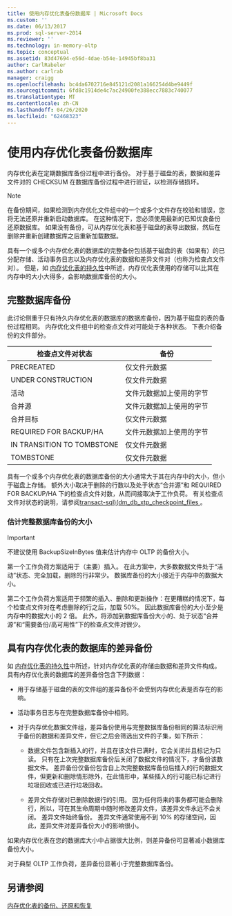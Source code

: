 ```yaml
---
title: 使用内存优化表备份数据库 | Microsoft Docs
ms.custom: ''
ms.date: 06/13/2017
ms.prod: sql-server-2014
ms.reviewer: ''
ms.technology: in-memory-oltp
ms.topic: conceptual
ms.assetid: 83d47694-e56d-4dae-b54e-14945bf8ba31
author: CarlRabeler
ms.author: carlrab
manager: craigg
ms.openlocfilehash: bc4da6702716e845121d2081a166254d4be9449f
ms.sourcegitcommit: 6fd8c1914de4c7ac24900fe388ecc7883c740077
ms.translationtype: MT
ms.contentlocale: zh-CN
ms.lasthandoff: 04/26/2020
ms.locfileid: "62468323"
---
```

# <a name="backing-up-a-database-with-memory-optimized-tables"></a>使用内存优化表备份数据库
  内存优化表在定期数据库备份过程中进行备份。 对于基于磁盘的表，数据和差异文件对的 CHECKSUM 在数据库备份过程中进行验证，以检测存储损坏。  
  
> [!NOTE]  
>  在备份期间，如果检测到内存优化文件组中的一个或多个文件存在校验和错误，您将无法还原并重新启动数据库。 在这种情况下，您必须使用最新的已知优良备份还原数据库。 如果没有备份，可从内存优化表和基于磁盘的表导出数据，然后在删除并重新创建数据库之后重新加载数据。  
  
 具有一个或多个内存优化表的数据库的完整备份包括基于磁盘的表（如果有）的已分配存储、活动事务日志以及内存优化表的数据和差异文件对（也称为检查点文件对）。 但是，如 [内存优化表的持久性](memory-optimized-tables.md)中所述，内存优化表使用的存储可以比其在内存中的大小大得多，会影响数据库备份的大小。  
  
## <a name="full-database-backup"></a>完整数据库备份  
 此讨论侧重于只有持久内存优化表的数据库的数据库备份，因为基于磁盘的表的备份过程相同。 内存优化文件组中的检查点文件对可能处于各种状态。 下表介绍备份的文件部分。  
  
|检查点文件对状态|备份|  
|--------------------------------|------------|  
|PRECREATED|仅文件元数据|  
|UNDER CONSTRUCTION|仅文件元数据|  
|活动|文件元数据加上使用的字节|  
|合并源|文件元数据加上使用的字节|  
|合并目标|仅文件元数据|  
|REQUIRED FOR BACKUP/HA|文件元数据加上使用的字节|  
|IN TRANSITION TO TOMBSTONE|仅文件元数据|  
|TOMBSTONE|仅文件元数据|  
  
 具有一个或多个内存优化表的数据库备份的大小通常大于其在内存中的大小，但小于磁盘上存储。 额外大小取决于删除的行数以及处于状态“合并源”和 REQUIRED FOR BACKUP/HA 下的检查点文件对数，从而间接取决于工作负荷。 有关检查点文件对状态的说明，请参阅[transact-sql&#41;&#40;dm_db_xtp_checkpoint_files ](/sql/relational-databases/system-dynamic-management-views/sys-dm-db-xtp-checkpoint-files-transact-sql)。  
  
### <a name="estimating-size-of-full-database-backup"></a>估计完整数据库备份的大小  
  
> [!IMPORTANT]  
>  不建议使用 BackupSizeInBytes 值来估计内存中 OLTP 的备份大小。  
  
 第一个工作负荷方案适用于（主要）插入。 在此方案中，大多数数据文件处于“活动”状态、完全加载，删除的行非常少。 数据库备份的大小接近于内存中的数据大小。  
  
 第二个工作负荷方案适用于频繁的插入、删除和更新操作：在更糟糕的情况下，每个检查点文件对在考虑删除的行之后，加载 50%。 因此数据库备份的大小至少是内存中的数据大小的 2 倍。 此外，将添加到数据库备份大小的、处于状态“合并源”和“需要备份/高可用性”下的检查点文件对很少。  
  
## <a name="differential-backups-of-databases-with-memory-optimized-tables"></a>具有内存优化表的数据库的差异备份  
 如 [内存优化表的持久性](memory-optimized-tables.md)中所述，针对内存优化表的存储由数据和差异文件构成。 具有内存优化表的数据库的差异备份包含下列数据：  
  
-   用于存储基于磁盘的表的文件组的差异备份不会受到内存优化表是否存在的影响。  
  
-   活动事务日志与在完整数据库备份中相同。  
  
-   对于内存优化数据文件组，差异备份使用与完整数据库备份相同的算法标识用于备份的数据和差异文件，但它之后会筛选出文件的子集，如下所示：  
  
    -   数据文件包含新插入的行，并且在该文件已满时，它会关闭并且标记为只读。 只有在上次完整数据库备份后关闭了数据文件的情况下，才备份该数据文件。 差异备份仅备份包含自上次完整数据库备份后插入的行的数据文件，但更新和删除情形除外，在此情形中，某些插入的行可能已标记进行垃圾回收或已进行垃圾回收。  
  
    -   差异文件存储对已删除数据行的引用。 因为任何将来的事务都可能会删除行，所以，可在其生命周期中随时修改差异文件，该差异文件永远不会关闭。 差异文件始终备份。 差异文件通常使用不到 10% 的存储空间，因此，差异文件对差异备份大小的影响很小。  
  
 如果内存优化表在您的数据库大小中占据很大比例，则差异备份可显著减小数据库备份大小。  
  
 对于典型 OLTP 工作负荷，差异备份显著小于完整数据库备份。  
  
## <a name="see-also"></a>另请参阅  
 [内存优化表的备份、还原和恢复](restore-and-recovery-of-memory-optimized-tables.md)  
  
  
